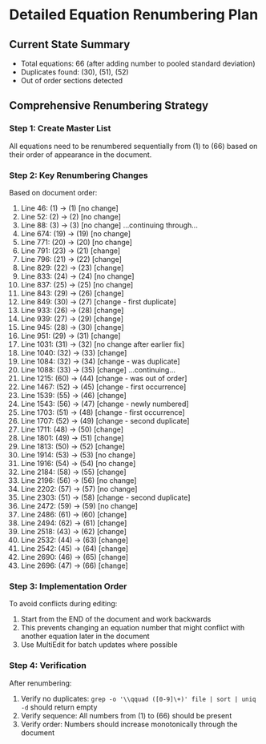 # Detailed Equation Renumbering Plan

## Current State Summary
- Total equations: 66 (after adding number to pooled standard deviation)
- Duplicates found: (30), (51), (52)
- Out of order sections detected

## Comprehensive Renumbering Strategy

### Step 1: Create Master List
All equations need to be renumbered sequentially from (1) to (66) based on their order of appearance in the document.

### Step 2: Key Renumbering Changes
Based on document order:
1. Line 46: (1) → (1) [no change]
2. Line 52: (2) → (2) [no change]
3. Line 88: (3) → (3) [no change]
...continuing through...
19. Line 674: (19) → (19) [no change]
20. Line 771: (20) → (20) [no change]
21. Line 791: (23) → (21) [change]
22. Line 796: (21) → (22) [change]
23. Line 829: (22) → (23) [change]
24. Line 833: (24) → (24) [no change]
25. Line 837: (25) → (25) [no change]
26. Line 843: (29) → (26) [change]
27. Line 849: (30) → (27) [change - first duplicate]
28. Line 933: (26) → (28) [change]
29. Line 939: (27) → (29) [change]
30. Line 945: (28) → (30) [change]
31. Line 951: (29) → (31) [change]
32. Line 1031: (31) → (32) [no change after earlier fix]
33. Line 1040: (32) → (33) [change]
34. Line 1084: (32) → (34) [change - was duplicate]
35. Line 1088: (33) → (35) [change]
...continuing...
44. Line 1215: (60) → (44) [change - was out of order]
45. Line 1467: (52) → (45) [change - first occurrence]
46. Line 1539: (55) → (46) [change]
47. Line 1543: (56) → (47) [change - newly numbered]
48. Line 1703: (51) → (48) [change - first occurrence]
49. Line 1707: (52) → (49) [change - second duplicate]
50. Line 1711: (48) → (50) [change]
51. Line 1801: (49) → (51) [change]
52. Line 1813: (50) → (52) [change]
53. Line 1914: (53) → (53) [no change]
54. Line 1916: (54) → (54) [no change]
55. Line 2184: (58) → (55) [change]
56. Line 2196: (56) → (56) [no change]
57. Line 2202: (57) → (57) [no change]
58. Line 2303: (51) → (58) [change - second duplicate]
59. Line 2472: (59) → (59) [no change]
60. Line 2486: (61) → (60) [change]
61. Line 2494: (62) → (61) [change]
62. Line 2518: (43) → (62) [change]
63. Line 2532: (44) → (63) [change]
64. Line 2542: (45) → (64) [change]
65. Line 2690: (46) → (65) [change]
66. Line 2696: (47) → (66) [change]

### Step 3: Implementation Order
To avoid conflicts during editing:
1. Start from the END of the document and work backwards
2. This prevents changing an equation number that might conflict with another equation later in the document
3. Use MultiEdit for batch updates where possible

### Step 4: Verification
After renumbering:
1. Verify no duplicates: `grep -o '\\qquad ([0-9]\+)' file | sort | uniq -d` should return empty
2. Verify sequence: All numbers from (1) to (66) should be present
3. Verify order: Numbers should increase monotonically through the document